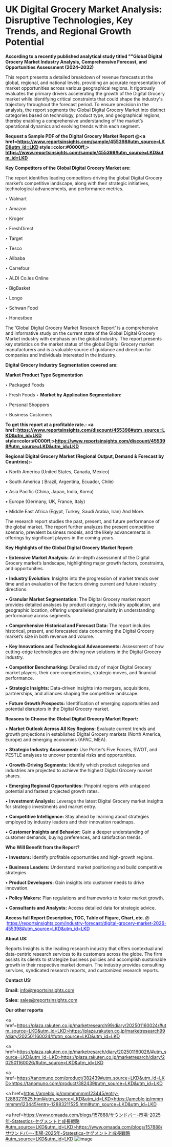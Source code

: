 # UK Digital Grocery Market Analysis: Disruptive Technologies, Key Trends, and Regional Growth Potential

<strong>According to a recently published analytical study titled ""Global Digital Grocery Market Industry Analysis, Comprehensive Forecast, and Opportunities Assessment (2024–2032)</strong>

This report presents a detailed breakdown of revenue forecasts at the global, regional, and national levels, providing an accurate representation of market opportunities across various geographical regions. It rigorously evaluates the primary drivers accelerating the growth of the Digital Grocery market while identifying critical constraints that could shape the industry's trajectory throughout the forecast period. To ensure precision in the analysis, the report segments the Global Digital Grocery Market into distinct categories based on technology, product type, and geographical regions, thereby enabling a comprehensive understanding of the market’s operational dynamics and evolving trends within each segment.

<strong>Request a Sample PDF of the Digital Grocery Market Report </strong><strong>@<a href=https://www.reportsinsights.com/sample/455398#utm_source=LKD&utm_id=LKD style=color:#0000ff;> https://www.reportsinsights.com/sample/455398#utm_source=LKD&utm_id=LKD</a></strong></font>

<strong>Key Competitors of the Global Digital Grocery Market are:</strong>

The report identifies leading competitors driving the global Digital Grocery market’s competitive landscape, along with their strategic initiatives, technological advancements, and performance metrics.

‣ Walmart

‣ Amazon

‣ Kroger

‣ FreshDirect

‣ Target

‣ Tesco

‣ Alibaba

‣ Carrefour

‣ ALDI
 Co.les Online

‣ BigBasket

‣ Longo

‣ Schwan Food

‣ Honestbee

The ‘Global Digital Grocery Market Research Report’ is a comprehensive and informative study on the current state of the Global Digital Grocery Market industry with emphasis on the global industry. The report presents key statistics on the market status of the global Digital Grocery market manufacturers and is a valuable source of guidance and direction for companies and individuals interested in the industry.

<strong>Digital Grocery Industry Segmentation covered are:</strong>

<strong>Market Product Type Segmentation</strong>

‣ Packaged Foods

‣ Fresh Foods
‣ 
<strong>Market by Application Segmentation:</strong>

‣ Personal Shoppers

‣ Business Customers

<strong>To get this report at a profitable rate.: <a href=https://www.reportsinsights.com/discount/455398#utm_source=LKD&utm_id=LKD style=color:#0000ff;>https://www.reportsinsights.com/discount/455398#utm_source=LKD&utm_id=LKD</a></strong></font>

<strong>Regional Digital Grocery Market (Regional Output, Demand &amp; Forecast by Countries):-</strong>

• North America (United States, Canada, Mexico)

• South America ( Brazil, Argentina, Ecuador, Chile)

• Asia Pacific (China, Japan, India, Korea)

• Europe (Germany, UK, France, Italy)

• Middle East Africa (Egypt, Turkey, Saudi Arabia, Iran) And More.

The research report studies the past, present, and future performance of the global market. The report further analyzes the present competitive scenario, prevalent business models, and the likely advancements in offerings by significant players in the coming years.

<strong>Key Highlights of the Global Digital Grocery Market Report:</strong>

• <strong>Extensive Market Analysis:</strong> An in-depth assessment of the Digital Grocery market’s landscape, highlighting major growth factors, constraints, and opportunities.

• <strong>Industry Evolution:</strong> Insights into the progression of market trends over time and an evaluation of the factors driving current and future industry directions.

• <strong>Granular Market Segmentation:</strong> The Digital Grocery market report provides detailed analyses by product category, industry application, and geographic location, offering unparalleled granularity in understanding performance across segments.

• <strong>Comprehensive Historical and Forecast Data:</strong> The report includes historical, present, and forecasted data concerning the Digital Grocery market’s size in both revenue and volume.

• <strong>Key Innovations and Technological Advancements:</strong> Assessment of how cutting-edge technologies are driving new solutions in the Digital Grocery industry.

• <strong>Competitor Benchmarking:</strong> Detailed study of major Digital Grocery market players, their core competencies, strategic moves, and financial performance.

• <strong>Strategic Insights:</strong> Data-driven insights into mergers, acquisitions, partnerships, and alliances shaping the competitive landscape.

• <strong>Future Growth Prospects:</strong> Identification of emerging opportunities and potential disruptors in the Digital Grocery market.

<strong>Reasons to Choose the Global Digital Grocery Market Report:</strong>

• <strong>Market Outlook Across All Key Regions:</strong> Evaluate current trends and growth projections in established Digital Grocery markets (North America, Europe) and emerging economies (APAC, MEA).

• <strong>Strategic Industry Assessment:</strong> Use Porter’s Five Forces, SWOT, and PESTLE analyses to uncover potential risks and opportunities.

• <strong>Growth-Driving Segments:</strong> Identify which product categories and industries are projected to achieve the highest Digital Grocery market shares.

• <strong>Emerging Regional Opportunities:</strong> Pinpoint regions with untapped potential and fastest projected growth rates.

• <strong>Investment Analysis:</strong> Leverage the latest Digital Grocery market insights for strategic investments and market entry.

• <strong>Competitive Intelligence:</strong> Stay ahead by learning about strategies employed by industry leaders and their innovation roadmaps.

• <strong>Customer Insights and Behavior:</strong> Gain a deeper understanding of customer demands, buying preferences, and satisfaction trends.

<strong>Who Will Benefit from the Report?</strong>

• <strong>Investors:</strong> Identify profitable opportunities and high-growth regions.

• <strong>Business Leaders:</strong> Understand market positioning and build competitive strategies.

• <strong>Product Developers:</strong> Gain insights into customer needs to drive innovation.

• <strong>Policy Makers:</strong> Plan regulations and frameworks to foster market growth.

• <strong>Consultants and Analysts:</strong> Access detailed data for strategic advice.
</ul>
<strong>Access full Report Description, TOC, Table of Figure, Chart, etc. </strong>@  <a href=https://reportsinsights.com/industry-forecast/digital-grocery-market-2026-455398#utm_source=LKD&utm_id=LKD style=color:#0000ff;>https://reportsinsights.com/industry-forecast/digital-grocery-market-2026-455398#utm_source=LKD&utm_id=LKD</a></font>

<strong><strong>About US</strong>:</strong>

Reports Insights is the leading research industry that offers contextual and data-centric research services to its customers across the globe. The firm assists its clients to strategize business policies and accomplish sustainable growth in their respective market domain. The industry provides consulting services, syndicated research reports, and customized research reports.

<strong>Contact US:</strong>

<p class=""""><b>Email:</b> <a href=mailto:info@reportsinsights.com>info@reportsinsights.com</a></p>
<p class=""""><b>Sales:</b> <a href=mailto:sales@reportsinsights.com>sales@reportsinsights.com</a></p>

<strong>Our other reports</strong>

<a href=https://plaza.rakuten.co.jp/marketresearch99/diary/202501160024/#utm_source=LKD&utm_id=LKD>https://plaza.rakuten.co.jp/marketresearch99/diary/202501160024/#utm_source=LKD&utm_id=LKD</a>

<a href=https://plaza.rakuten.co.jp/marketresarch/diary/202501160026/#utm_source=LKD&utm_id=LKD>https://plaza.rakuten.co.jp/marketresarch/diary/202501160026/#utm_source=LKD&utm_id=LKD</a>

<a href=https://tanomuno.com/product/382439#utm_source=LKD&utm_id=LKD>https://tanomuno.com/product/382439#utm_source=LKD&utm_id=LKD</a>

<a href=https://ameblo.jp/mmmmmmm123445/entry-12883211525.html#utm_source=LKD&utm_id=LKD>https://ameblo.jp/mmmmmmm123445/entry-12883211525.html#utm_source=LKD&utm_id=LKD</a>

<a href=https://www.omaada.com/blogs/157888/サウンドバー-市場-2025年-Statestics-セグメントと成長戦略#utm_source=LKD&utm_id=LKD>https://www.omaada.com/blogs/157888/サウンドバー-市場-2025年-Statestics-セグメントと成長戦略#utm_source=LKD&utm_id=LKD</a>
![image](https://github.com/user-attachments/assets/3d3da9e4-028a-47b5-beb7-d2cf113ad1e1)
